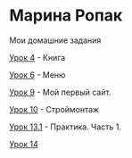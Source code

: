 

# Марина Ропак
Мои домашние задания

[Урок 4](MarinaRopak.github.io/lesson_4/ "Моя готовая домашка") - Книга 

[Урок 6](MarinaRopak.github.io/lesson_6/ "Моя готовая домашка") - Меню

[Урок 9](MarinaRopak.github.io/lesson_12/ "Моя готовая домашка") - Мой первый сайт. 

[Урок 10](MarinaRopak.github.io/lesson_11/ "Моя готовая домашка") - Строймонтаж 

[Урок 13.1](MarinaRopak.github.io/lesson_13_1/src/ "Моя готовая домашка") - Практика. Часть 1.

[Урок 14]()
